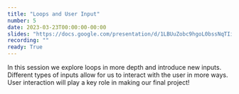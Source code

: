 ```yaml
---
title: "Loops and User Input"
number: 5
date: 2023-03-23T00:00:00-00:00
slides: "https://docs.google.com/presentation/d/1LBUuZobc9hgoL0bssNqTIi5Mbbv1CV1fShDcNc2juDk/edit?usp=sharing"
recording: ""
ready: True
---
```


In this session we explore loops in more depth and introduce new inputs. Different types of inputs allow for us to interact with the user in more ways. User interaction will play a key role in making our final project!
